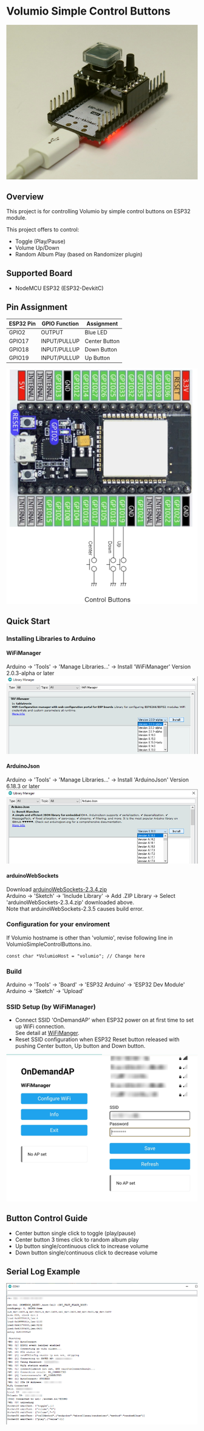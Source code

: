 # Volumio Simple Control Buttons
![VolumioSimpleControlButtons](doc/VolumioSimpleControlButtons.jpg)

## Overview
This project is for controlling Volumio by simple control buttons on ESP32 module.

This project offers to control:
* Toggle (Play/Pause)
* Volume Up/Down
* Random Album Play (based on Randomizer plugin)

## Supported Board
* NodeMCU ESP32 (ESP32-DevkitC)

## Pin Assignment

| ESP32 Pin | GPIO Function | Assignment |
----|----|----
| GPIO2 | OUTPUT | Blue LED |
| GPIO17 | INPUT/PULLUP | Center Button |
| GPIO18 | INPUT/PULLUP | Down Button |
| GPIO19 | INPUT/PULLUP | Up Button |

![schematic](doc/VolumioSimpleControlButtons_schematic.png)

## Quick Start
### Installing Libraries to Arduino
#### WiFiManager
Arduino -> 'Tools' -> 'Manage Libraries...' -> Install 'WiFiManager' Version 2.0.3-alpha or later<br />
![WiFiManager](doc/WiFiManager.png)

#### ArduinoJson
Arduino -> 'Tools' -> 'Manage Libraries...' -> Install 'ArduinoJson' Version 6.18.3 or later<br />
![ArduinoJson](doc/ArduinoJson.png)

#### arduinoWebSockets
Download [arduinoWebSockets-2.3.4.zip](https://github.com/Links2004/arduinoWebSockets/archive/refs/tags/2.3.4.zip)<br />
Arduino -> 'Sketch' -> 'Include Library' -> Add .ZIP Library -> Select 'arduinoWebSockets-2.3.4.zip' downloaded above.<br />
Note that arduinoWebSockets-2.3.5 causes build error.

### Configuration for your enviroment
If Volumio hostname is other than 'volumio', revise following line in VolumioSimpleControlButtons.ino.
```
const char *VolumioHost = "volumio"; // Change here
```

### Build
Arduino -> 'Tools' -> 'Board' -> 'ESP32 Arduino' -> 'ESP32 Dev Module' <br />
Arduino -> 'Sketch' -> 'Upload'

### SSID Setup (by WiFiManager)
* Connect SSID 'OnDemandAP' when ESP32 power on at first time to set up WiFi connection. <br /> See detail at [WiFiManger](https://github.com/tzapu/WiFiManager).
* Reset SSID configuration when ESP32 Reset button released with pushing Center button, Up button and Down button.

![WiFiManagerWizard](doc/WiFiManagerWizard.png)

## Button Control Guide
* Center button single click to toggle (play/pause)
* Center button 3 times click to random album play
* Up button single/continuous click to increase volume
* Down button single/continuous click to decrease volume

## Serial Log Example
![COM_log](doc/COM_log.png)

